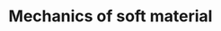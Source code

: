 ---
title: Mechanics of soft material
slug: soft-material        # 这样最终路径是 /research/phase-separation/
type: landing

sections:
- block: markdown
  content:
    title: ""
    text: |
      <div class="two-col">

      ### Multi-field Coupling Mechanics of Soft Matter
      *Multi-field coupling mechanics* investigates how soft materials respond and evolve under the simultaneous action of multiple physical fields—mechanical loading, thermal fluctuations, electric/magnetic stimuli, and fluidic transport.

      When these fields interact, they drive **morphological evolution**, induce **damage and failure**, and reshape the **constitutive relations** that govern material behavior. This is crucial for **biological tissues** and **engineered soft systems** (electroactive polymers, soft robots, responsive gels).

      **Key questions**
      - How do coupled thermal/electrical/fluidic fields influence morphology?
      - What are the damage and failure mechanisms under multi-field loading?
      - How to build constitutive models capturing nonlinear, history-dependent coupling?
      - Can we exploit coupling for **programmable/adaptive** functionalities?

      <p style="text-align: center;">
         <img src="/media/mips.jpg" alt="Schematic of field‑coupled evolution" style="display:     block; margin: 0 auto;max-width: 40%;height: auto;">
      </p>
      </div>
---